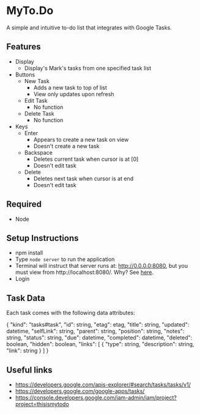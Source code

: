 # MyTo.Do

A simple and intuitive to-do list that integrates with Google Tasks.

## Features
- Display
  - Display's Mark's tasks from one specified task list
- Buttons
  - New Task
    - Adds a new task to top of list
    - View only updates upon refresh
  - Edit Task
    - No function
  - Delete Task
    - No function
- Keys
  - Enter
    - Appears to create a new task on view
    - Doesn't create a new task
  - Backspace
    - Deletes current task when cursor is at [0]
    - Doesn't edit task
  - Delete
    - Deletes next task when cursor is at end
    - Doesn't edit task

## Required
- Node

## Setup Instructions
- npm install
- Type `node server` to run the application
- Terminal will instruct that server runs at: http://0.0.0.0:8080, but you must view from http://localhost:8080/. Why? See [here](https://stackoverflow.com/questions/32041418/google-sign-in-website-error-permission-denied-to-generate-login-hint-for-targ).
- Login

## Task Data
Each task comes with the following data attributes:

{
  "kind": "tasks#task",
  "id": string,
  "etag": etag,
  "title": string,
  "updated": datetime,
  "selfLink": string,
  "parent": string,
  "position": string,
  "notes": string,
  "status": string,
  "due": datetime,
  "completed": datetime,
  "deleted": boolean,
  "hidden": boolean,
  "links": [
    {
      "type": string,
      "description": string,
      "link": string
    }
  ]
}

## Useful links
- https://developers.google.com/apis-explorer/#search/tasks/tasks/v1/
- https://developers.google.com/google-apps/tasks/
- https://console.developers.google.com/iam-admin/iam/project?project=thisismytodo
